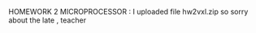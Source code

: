 HOMEWORK 2 MICROPROCESSOR : 
   I uploaded file hw2vxl.zip
     so sorry about the late , teacher
     
